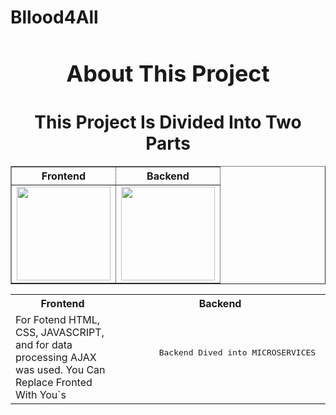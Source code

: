 # Bllood4All
<h1 align="center" style="font-size: 36px;">About This Project</h1>
<h1 align="center">This Project Is Divided Into Two Parts</h1>

<center>
    <table border="1" align="center" width="150%">
        <thead>
            <tr>
                <th>Frontend</th>
                <th>Backend</th>
            </tr>
        </thead>
        <tbody>
            <tr>
                <td><img src="https://cdn2.iconfinder.com/data/icons/seo-web-2-3/128/Vigor_Html5-Html-Website-code-semantic-web-language-1024.png" width="150"></td>
                <td><img src="https://www.vectorlogo.zone/logos/springio/springio-icon.svg" width="150"></td>
            </tr>
            <!-- Add more rows here if needed -->
        </tbody>
    </table>
</center>

<table align="center" width="150%">
  <tr>
    <th>Frontend</th>
    <th>Backend</th>
  </tr>
  <tr>
    <td>For Fotend HTML, CSS, JAVASCRIPT, and for data processing AJAX was used.
You Can Replace Fronted With You`s </td>
    <td><pre>
        Backend Dived into MICROSERVICES 
    </pre></td>
  </tr>
</table>


